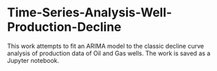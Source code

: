 # Time-Series-Analysis-Well-Production-Decline

This work attempts to fit an ARIMA model to the classic decline curve analysis of production data of Oil and Gas wells. The work is saved as a Jupyter notebook.
